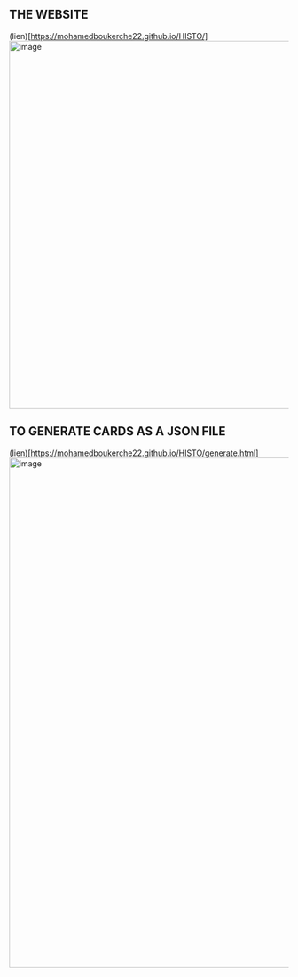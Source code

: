 ## THE WEBSITE 
(lien)[https://mohamedboukerche22.github.io/HISTO/]
<img width="979" height="662" alt="image" src="https://github.com/user-attachments/assets/ea76de2a-2a07-48dc-9113-8c9085c08864" />





## TO GENERATE CARDS AS A JSON FILE 
(lien)[https://mohamedboukerche22.github.io/HISTO/generate.html]
<img width="809" height="919" alt="image" src="https://github.com/user-attachments/assets/9c1f7c84-9c7c-4829-a6c7-381bc1ea9ce5" />

